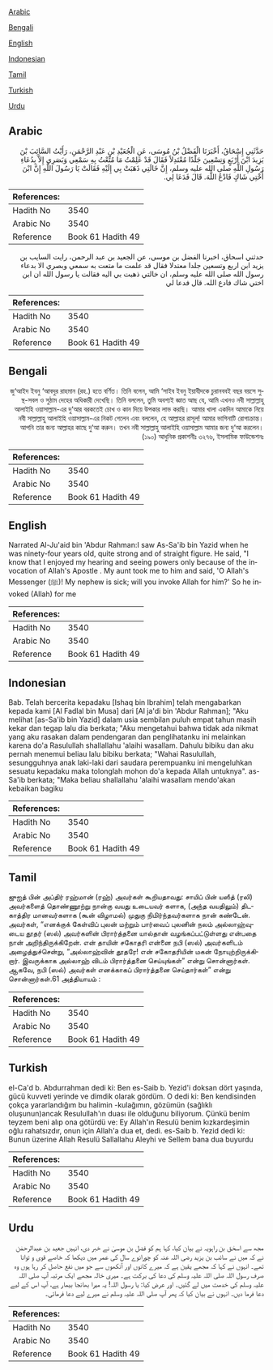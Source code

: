 [Arabic](#arabic)

[Bengali](#bengali)

[English](#english)

[Indonesian](#indonesian)

[Tamil](#tamil)

[Turkish](#turkish)

[Urdu](#urdu)

## Arabic


<div dir="rtl" lang="ar" style={{fontSize:'larger',backgroundColor:'#f8f9fa',padding:20}}>
حَدَّثَنِي إِسْحَاقُ، أَخْبَرَنَا الْفَضْلُ بْنُ مُوسَى، عَنِ الْجُعَيْدِ بْنِ عَبْدِ الرَّحْمَنِ، رَأَيْتُ السَّائِبَ بْنَ يَزِيدَ ابْنَ أَرْبَعٍ وَتِسْعِينَ جَلْدًا مُعْتَدِلاً فَقَالَ قَدْ عَلِمْتُ مَا مُتِّعْتُ بِهِ سَمْعِي وَبَصَرِي إِلاَّ بِدُعَاءِ رَسُولِ اللَّهِ صلى الله عليه وسلم، إِنَّ خَالَتِي ذَهَبَتْ بِي إِلَيْهِ فَقَالَتْ يَا رَسُولَ اللَّهِ إِنَّ ابْنَ أُخْتِي شَاكٍ فَادْعُ اللَّهَ‏.‏ قَالَ فَدَعَا لِي‏.‏
</div>
<div style={{backgroundColor:'#f8f9fa',padding:20, marginBottom: 10}}><table> <thead> <tr> <th>References:</th> <th></th> </tr> </thead> <tbody><tr><td>Hadith No</td><td>3540</td></tr><tr><td>Arabic No</td><td>3540</td></tr><tr><td>Reference</td><td>Book 61 Hadith 49</td></tr></tbody></table></div>


<div dir="rtl" lang="ar" style={{fontSize:'larger',backgroundColor:'#f8f9fa',padding:20}}>
حدثني اسحاق، اخبرنا الفضل بن موسى، عن الجعيد بن عبد الرحمن، رايت السايب بن يزيد ابن اربع وتسعين جلدا معتدلا فقال قد علمت ما متعت به سمعي وبصري الا بدعاء رسول الله صلى الله عليه وسلم، ان خالتي ذهبت بي اليه فقالت يا رسول الله ان ابن اختي شاك فادع الله. قال فدعا لي
</div>
<div style={{backgroundColor:'#f8f9fa',padding:20, marginBottom: 10}}><table> <thead> <tr> <th>References:</th> <th></th> </tr> </thead> <tbody><tr><td>Hadith No</td><td>3540</td></tr><tr><td>Arabic No</td><td>3540</td></tr><tr><td>Reference</td><td>Book 61 Hadith 49</td></tr></tbody></table></div>

## Bengali


<div dir="rtl" lang="bn" style={{fontSize:'larger',backgroundColor:'#f8f9fa',padding:20}}>
জু‘আইদ ইবনু ‘আবদুর রাহমান (রহ.) হতে বর্ণিত। তিনি বলেন, আমি ‘সাইব ইবনু ইয়াযীদকে চুরানববই বছর বয়সে সুস্থ-সবল ও সুঠাম দেহের অধিকারী দেখেছি। তিনি বললেন, তুমি অবশ্যই জ্ঞাত আছ যে, আমি এখনও নবী সাল্লাল্লাহু আলাইহি ওয়াসাল্লাম-এর দু‘আর বরকতেই চোখ ও কান দিয়ে উপকার লাভ করছি। আমার খালা একদিন আমাকে নিয়ে নবী সাল্লাল্লাহু আলাইহি ওয়াসাল্লাম-এর নিকট গেলেন এবং বললেন, হে আল্লাহর রাসূল! আমার ভাগিনাটি রোগাক্রান্ত। আপনি তার জন্য আল্লাহর কাছে দু‘আ করুন। তখন নবী সাল্লাল্লাহু আলাইহি ওয়াসাল্লাম আমার জন্য দু‘আ করলেন। (১৯০) আধুনিক প্রকাশনীঃ ৩২৭৬, ইসলামিক ফাউন্ডেশনঃ
</div>
<div style={{backgroundColor:'#f8f9fa',padding:20, marginBottom: 10}}><table> <thead> <tr> <th>References:</th> <th></th> </tr> </thead> <tbody><tr><td>Hadith No</td><td>3540</td></tr><tr><td>Arabic No</td><td>3540</td></tr><tr><td>Reference</td><td>Book 61 Hadith 49</td></tr></tbody></table></div>

## English


<div dir="ltr" lang="en" style={{fontSize:'larger',backgroundColor:'#f8f9fa',padding:20}}>
Narrated Al-Ju'aid bin 'Abdur Rahman:I saw As-Sa'ib bin Yazid when he was ninety-four years old, quite strong and of straight figure. He said, "I know that I enjoyed my hearing and seeing powers only because of the invocation of Allah's Apostle . My aunt took me to him and said, 'O Allah's Messenger (ﷺ)! My nephew is sick; will you invoke Allah for him?' So he invoked (Allah) for me
</div>
<div style={{backgroundColor:'#f8f9fa',padding:20, marginBottom: 10}}><table> <thead> <tr> <th>References:</th> <th></th> </tr> </thead> <tbody><tr><td>Hadith No</td><td>3540</td></tr><tr><td>Arabic No</td><td>3540</td></tr><tr><td>Reference</td><td>Book 61 Hadith 49</td></tr></tbody></table></div>

## Indonesian


<div dir="ltr" lang="id" style={{fontSize:'larger',backgroundColor:'#f8f9fa',padding:20}}>
Bab. Telah bercerita kepadaku [Ishaq bin Ibrahim] telah mengabarkan kepada kami [Al Fadlal bin Musa] dari [Al ja'di bin 'Abdur Rahman]; "Aku melihat [as-Sa'ib bin Yazid] dalam usia sembilan puluh empat tahun masih kekar dan tegap lalu dia berkata; "Aku mengetahui bahwa tidak ada nikmat yang aku rasakan dalam pendengaran dan penglihatanku ini melainkan karena do'a Rasulullah shallallahu 'alaihi wasallam. Dahulu bibiku dan aku pernah menemui beliau lalu bibiku berkata; "Wahai Rasulullah, sesungguhnya anak laki-laki dari saudara perempuanku ini mengeluhkan sesuatu kepadaku maka tolonglah mohon do'a kepada Allah untuknya". as-Sa'ib berkata; "Maka beliau shallallahu 'alaihi wasallam mendo'akan kebaikan bagiku
</div>
<div style={{backgroundColor:'#f8f9fa',padding:20, marginBottom: 10}}><table> <thead> <tr> <th>References:</th> <th></th> </tr> </thead> <tbody><tr><td>Hadith No</td><td>3540</td></tr><tr><td>Arabic No</td><td>3540</td></tr><tr><td>Reference</td><td>Book 61 Hadith 49</td></tr></tbody></table></div>

## Tamil


<div dir="ltr" lang="ta" style={{fontSize:'larger',backgroundColor:'#f8f9fa',padding:20}}>
ஜுஐத் பின் அப்திர் ரஹ்மான் (ரஹ்) அவர்கள் கூறியதாவது: சாயிப் பின் யஸீத் (ரலி) அவர்களைத் தொண்ணூற்று நான்கு வயது உடையவர் களாக, (அந்த வயதிலும்) திடகாத்திர மானவர்களாக (கூன் விழாமல்) முதுகு நிமிர்ந்தவர்களாக நான் கண்டேன். அவர்கள், “எனக்குக் கேள்விப் புலன் மற்றும் பார்வைப் புலனின் நலம் அல்லாஹ்வுடைய தூதர் (ஸல்) அவர்களின் பிரார்த்தனை யால்தான் வழங்கப்பட்டுள்ளது என்பதை நான் அறிந்திருக்கிறேன். என் தாயின் சகோதரி என்னை நபி (ஸல்) அவர்களிடம் அழைத்துச்சென்று, “அல்லாஹ்வின் தூதரே! என் சகோதரியின் மகன் நோயுற்றிருக்கிறார். இவருக்காக அல்லாஹ் விடம் பிரார்த்தனை செய்யுங்கள்” என்று சொன்னார்கள். ஆகவே, நபி (ஸல்) அவர்கள் எனக்காகப் பிரார்த்தனை செய்தார்கள்” என்று சொன்னார்கள்.61 அத்தியாயம் :
</div>
<div style={{backgroundColor:'#f8f9fa',padding:20, marginBottom: 10}}><table> <thead> <tr> <th>References:</th> <th></th> </tr> </thead> <tbody><tr><td>Hadith No</td><td>3540</td></tr><tr><td>Arabic No</td><td>3540</td></tr><tr><td>Reference</td><td>Book 61 Hadith 49</td></tr></tbody></table></div>

## Turkish


<div dir="ltr" lang="tr" style={{fontSize:'larger',backgroundColor:'#f8f9fa',padding:20}}>
el-Ca'd b. Abdurrahman dedi ki: Ben es-Saib b. Yezid'i doksan dört yaşında, gücü kuvveti yerinde ve dimdik olarak gördüm. O dedi ki: Ben kendisinden çokça yararlandığım bu halimin -kulağımın, gözümün (sağlıklı oluşunun)ancak Resulullah'ın duası ile olduğunu biliyorum. Çünkü benim teyzem beni alıp ona götürdü ve: Ey Allah'ın Resulü benim kızkardeşimin oğlu rahatsızdır, onun için Allah'a dua et, dedi. es-Saib b. Yezid dedi ki: Bunun üzerine Allah Resulü Sallallahu Aleyhi ve Sellem bana dua buyurdu
</div>
<div style={{backgroundColor:'#f8f9fa',padding:20, marginBottom: 10}}><table> <thead> <tr> <th>References:</th> <th></th> </tr> </thead> <tbody><tr><td>Hadith No</td><td>3540</td></tr><tr><td>Arabic No</td><td>3540</td></tr><tr><td>Reference</td><td>Book 61 Hadith 49</td></tr></tbody></table></div>

## Urdu


<div dir="rtl" lang="ur" style={{fontSize:'larger',backgroundColor:'#f8f9fa',padding:20}}>
مجھ سے اسحٰق بن راہویہ نے بیان کیا، کہا ہم کو فضل بن موسیٰ نے خبر دی، انہیں جعید بن عبدالرحمٰن نے کہ میں نے سائب بن یزید رضی اللہ عنہ کو چورانوے سال کی عمر میں دیکھا کہ خاصے قوی و توانا تھے۔ انہوں نے کہا کہ مجھے یقین ہے کہ میرے کانوں اور آنکھوں سے جو میں نفع حاصل کر رہا ہوں وہ صرف رسول اللہ صلی اللہ علیہ وسلم کی دعا کی برکت ہے۔ میری خالہ مجھے ایک مرتبہ آپ صلی اللہ علیہ وسلم کی خدمت میں لے گئیں۔ اور عرض کیا: یا رسول اللہ! یہ میرا بھانجا بیمار ہے، آپ اس کے لیے دعا فرما دیں۔ انہوں نے بیان کیا کہ پھر آپ صلی اللہ علیہ وسلم نے میرے لیے دعا فرمائی۔
</div>
<div style={{backgroundColor:'#f8f9fa',padding:20, marginBottom: 10}}><table> <thead> <tr> <th>References:</th> <th></th> </tr> </thead> <tbody><tr><td>Hadith No</td><td>3540</td></tr><tr><td>Arabic No</td><td>3540</td></tr><tr><td>Reference</td><td>Book 61 Hadith 49</td></tr></tbody></table></div>